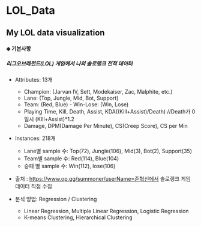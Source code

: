 # LOL_Data
## My LOL data visualization
#### ◈ 기본사항
##### 리그오브레전드(LOL) 게임에서 나의 솔로랭크 전적 데이터
* Attributes: 13개
  - Champion: (Jarvan IV, Sett, Modekaiser, Zac, Malphite, etc.)
  - Lane: (Top, Jungle, Mid, Bot, Support)
  - Team: (Red, Blue) - Win-Lose: (Win, Lose)
  - Playing Time, Kill, Death, Assist, KDA((Kill+Assist)/Death) //Death가 0일시 (KIll+Assist)*1.2
  - Damage, DPM(Damage Per Minute), CS(Creep Score), CS per Min
 
* Instances: 218개
  - Lane별 sample 수: Top(72), Jungle(106), Mid(3), Bot(2), Support(35)
  - Team별 sample 수: Red(114), Blue(104)
  - 승패 별 sample 수: Win(112), lose(106)
 
* 출처 : https://www.op.gg/summoner/userName=준혁신에서 솔로랭크 게임 데이터 직접 수집

* 분석 방법: Regression / Clustering
  - Linear Regression, Multiple Linear Regression, Logistic Regression
  - K-means Clustering, Hierarchical Clustering
